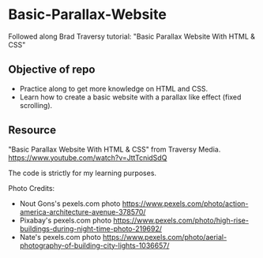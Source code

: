 # Basic-Parallax-Website

Followed along Brad Traversy tutorial: "Basic Parallax Website With HTML & CSS"

## Objective of repo

- Practice along to get more knowledge on HTML and CSS.
- Learn how to create a basic website with a parallax like effect (fixed scrolling).

## Resource

"Basic Parallax Website With HTML & CSS" from Traversy Media. https://www.youtube.com/watch?v=JttTcnidSdQ

The code is strictly for my learning purposes.

Photo Credits:

- Nout Gons's pexels.com photo https://www.pexels.com/photo/action-america-architecture-avenue-378570/
- Pixabay's pexels.com photo https://www.pexels.com/photo/high-rise-buildings-during-night-time-photo-219692/
- Nate's pexels.com photo https://www.pexels.com/photo/aerial-photography-of-building-city-lights-1036657/
